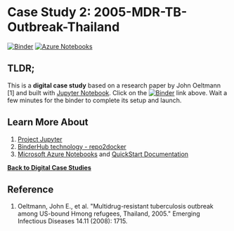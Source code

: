 # Case Study 2: 2005-MDR-TB-Outbreak-Thailand

[![Binder](https://beta.mybinder.org/badge.svg)](https://beta.mybinder.org/v2/gh/PHI-Case-Studies/2005-MDR-TB-Outbreak-Thailand/master) [![Azure Notebooks](https://notebooks.azure.com/launch.png)](https://notebooks.azure.com/import/gh/PHI-Case-Studies/2005-MDR-TB-Outbreak-Thailand)


## TLDR;
This is a **digital case study** based on a research paper by John Oeltmann [1] and built with [Jupyter Notebook](https://jupyter.org/). Click on the [![Binder](https://beta.mybinder.org/badge.svg)](https://beta.mybinder.org/v2/gh/PHI-Case-Studies/2005-MDR-TB-Outbreak-Thailand/master) link above. Wait a few minutes for the binder to complete its setup and launch.

## Learn More About
1. [Project Jupyter](https://jupyter.org/)
2. [BinderHub technology - repo2docker](https://repo2docker.readthedocs.io/en/latest/)
3. [Microsoft Azure Notebooks](https://notebooks.azure.com/) and [QuickStart Documentation](https://docs.microsoft.com/en-us/azure/notebooks/)

**[Back to Digital Case Studies](https://github.com/PHI-Case-Studies)**

## Reference
1. Oeltmann, John E., et al. "Multidrug-resistant tuberculosis outbreak among US-bound Hmong refugees, Thailand, 2005." Emerging Infectious Diseases 14.11 (2008): 1715.
